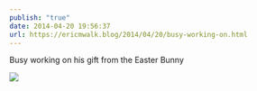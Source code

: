 ```yaml
---
publish: "true"
date: 2014-04-20 19:56:37
url: https://ericmwalk.blog/2014/04/20/busy-working-on.html
---
```


Busy working on his gift from the Easter Bunny

![](https://ericmwalk.blog/uploads/2022/d8bac0e341.jpg)